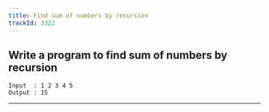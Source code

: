 ```yaml
---
title: Find sum of numbers by recursion
trackId: 3322
---
```


## Write a program to find sum of numbers by recursion

```
Input  : 1 2 3 4 5
Output : 15
```

---
